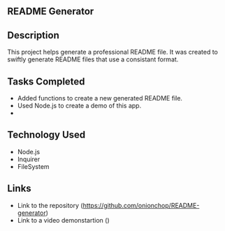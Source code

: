 ## README Generator

## Description
This project helps generate a professional README file. It was created to swiftly generate README files that use a consistant format.

## Tasks Completed
* Added functions to create a new generated README file. 
* Used Node.js to create a demo of this app.
* 

## Technology Used
* Node.js
* Inquirer
* FileSystem

## Links
* Link to the repository (https://github.com/onionchop/README-generator)
* Link to a video demonstartion ()